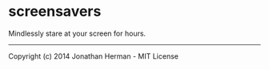 screensavers
============

Mindlessly stare at your screen for hours.

___

Copyright (c) 2014 Jonathan Herman - MIT License
